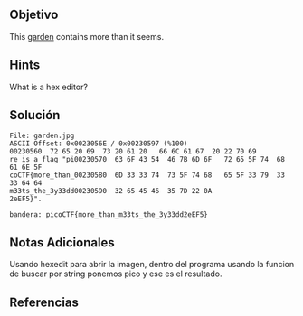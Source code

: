 ## Objetivo
This [garden](https://jupiter.challenges.picoctf.org/static/4153422e18d40363e7ffc7e15a108683/garden.jpg) contains more than it seems.
## Hints
What is a hex editor?
## Solución


```
File: garden.jpg                                                                                              ASCII Offset: 0x0023056E / 0x00230597 (%100)
00230560  72 65 20 69  73 20 61 20   66 6C 61 67  20 22 70 69                                                                               re is a flag "pi00230570  63 6F 43 54  46 7B 6D 6F   72 65 5F 74  68 61 6E 5F                                                                               coCTF{more_than_00230580  6D 33 33 74  73 5F 74 68   65 5F 33 79  33 33 64 64                                                                               m33ts_the_3y33dd00230590  32 65 45 46  35 7D 22 0A                                                                                                          2eEF5}".

bandera: picoCTF{more_than_m33ts_the_3y33dd2eEF5}
```

## Notas Adicionales

Usando hexedit para abrir la imagen, dentro del programa usando la funcion de buscar por string ponemos pico y ese es el resultado.

## Referencias